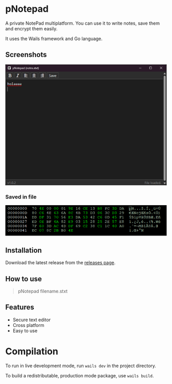 # pNotepad

A private NotePad multiplatform. You can use it to write notes, save them and encrypt them easily.

It uses the Wails framework and Go language.

## Screenshots

![screenshot](https://raw.githubusercontent.com/jonathanhecl/pNotepad/main/pNotepad.png)

### Saved in file
![screenshot](https://raw.githubusercontent.com/jonathanhecl/pNotepad/main/pNotepad-saved.png)

## Installation

Download the latest release from the [releases page](https://github.com/jonathanhecl/pNotepad/releases).

## How to use

> pNotepad filename.stxt

## Features

- Secure text editor
- Cross platform
- Easy to use

# Compilation

To run in live development mode, run `wails dev` in the project directory.

To build a redistributable, production mode package, use `wails build`.
